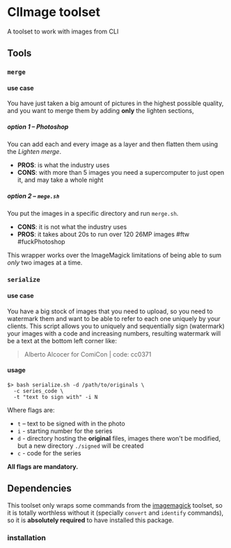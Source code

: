 # ClImage toolset
A toolset to work with images from CLI

## Tools

### `merge`

#### use case
You have just taken a big amount of pictures in the highest possible quality, and you want to merge them by adding **only** the lighten sections,

##### option 1 – Photoshop

You can add each and every image as a layer and then flatten them using the _Lighten merge_.
- **PROS**: is what the industry uses
- **CONS**: with more than 5 images you need a supercomputer to just open it, and may take a whole night

##### option 2 – `mege.sh`

You put the images in a specific directory and run `merge.sh`.
- **CONS**: it is not what the industry uses
- **PROS**: it takes about 20s to run over 120 26MP images #ftw #fuckPhotoshop

This wrapper works over the ImageMagick limitations of being able to sum _only_ two images at a time.

### `serialize`

#### use case
You have a big stock of images that you need to upload, so you need to watermark them and want to be able to refer to each one uniquely by your clients. This script allows you to uniquely and sequentially sign (watermark) your images with a code and increasing numbers, resulting watermark will be a text at the bottom left corner like:
> Alberto Alcocer for ComiCon | code: cc0371

#### usage

```
$> bash serialize.sh -d /path/to/originals \
  -c series_code \
  -t "text to sign with" -i N
```

Where flags are:
- `t` – text to be signed with in the photo
- `i` - starting number for the series
- `d` - directory hosting the **original** files, images there won't be modified, but a new directory `./signed` will be created
- `c` - code for the series

**All flags are mandatory.**

## Dependencies

This toolset only wraps some commands from the [imagemagick](http://imagemagick.org) toolset, so it is totally worthless without it (specially `convert` and `identify` commands), so it is **absolutely required** to have installed this package.

### installation
